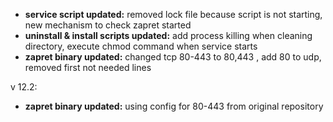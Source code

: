 - **service script updated:** removed lock file because script is not starting, new mechanism to check zapret started
- **uninstall & install scripts updated:** add process killing when cleaning directory, execute chmod command when service starts
- **zapret binary updated:** changed tcp 80-443 to 80,443 , add 80 to udp, removed first not needed lines

v 12.2:
- **zapret binary updated:** using config for 80-443 from original repository
